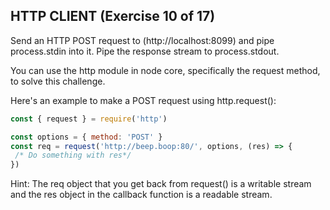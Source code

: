  ## HTTP CLIENT (Exercise 10 of 17)

Send an HTTP POST request to (http://localhost:8099) and pipe
process.stdin into it. Pipe the response stream to process.stdout.

You can use the http module in node core, specifically the request method,
to solve this challenge.

Here's an example to make a POST request using http.request():

```js
const { request } = require('http')

const options = { method: 'POST' }
const req = request('http://beep.boop:80/', options, (res) => {
 /* Do something with res*/
})
```

Hint: The req object that you get back from request() is a writable stream
and the res object in the callback function is a readable stream.
